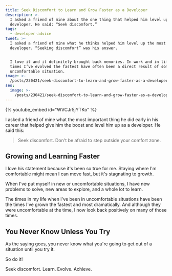 ```yaml
---
title: Seek Discomfort to Learn and Grow Faster as a Developer
description: >-
  I asked a friend of mine about the one thing that helped him level up as a
  developer. He said: “Seek discomfort.”
tags:
  - developer-advice
tweet: >-
  I asked a friend of mine what he thinks helped him level up the most as a
  developer. “Seeking discomfort” was his answer.


  I love it and it definitely brought back memories. In work and in life, the
  times I’ve evolved the fastest have often been a direct result of some
  uncomfortable situation.
image: >-
  /posts/230421/seek-discomfort-to-learn-and-grow-faster-as-a-developer-RkM7-jWY.png
seo:
  image: >-
    /posts/230421/seek-discomfort-to-learn-and-grow-faster-as-a-developer-hn2yAs-r--meta.png
---
```


{% youtube_embed id="WVCJr5jYTKo" %}

I asked a friend of mine what the most important thing he did early in his career that helped give him the boost and level him up as a developer. He said this:

> Seek discomfort. Don't be afraid to step outside your comfort zone.

## Growing and Learning Faster

I love his statement because it's been so true for me. Staying where I'm comfortable might mean I can move fast, but it's stagnating to growth.

When I've put myself in new or uncomfortable situations, I have new problems to solve, new areas to explore, and a whole lot to learn.

The times in my life when I've been in uncomfortable situations have been the times I've grown the fastest and most dramatically. And although they were uncomfortable at the time, I now look back positively on many of those times.

## You Never Know Unless You Try

As the saying goes, you never know what you're going to get out of a situation until you try it.

So do it!

Seek discomfort. Learn. Evolve. Achieve.
